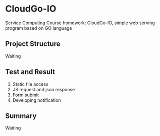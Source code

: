 # CloudGo-IO
Service Computing Course homework: CloudGo-IO, simple web serving program based on GO language

## Project Structure

Waiting

## Test and Result

1. Static file access
1. JS request and json response
1. Form submit
1. Developing notification

## Summary

Waiting
